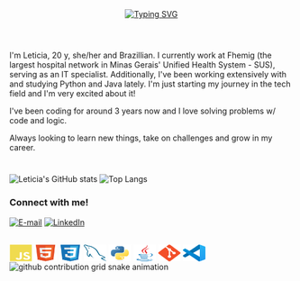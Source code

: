 <div align="center">
  <a href="https://git.io/typing-svg">
    <img src="https://readme-typing-svg.demolab.com?font=Fira+Code&weight=500&size=22&pause=1000&color=FF00F6&center=true&vCenter=true&random=false&width=524&lines=%E2%8A%B9+Welcome+to+my+profile!+%CB%99%E1%B5%95%CB%99+%E2%8A%B9+" alt="Typing SVG">
  </a>
</div>

<img align="center" alt="" src="./src/header-gif.gif">

#

I'm Leticia, 20 y, she/her and Brazillian. I currently work at Fhemig (the largest hospital network in Minas Gerais' Unified Health System - SUS), serving as an IT specialist.
Additionally, I've been working extensively with and studying Python and Java lately. I'm just starting my journey in the tech field and I'm very excited about it!

I've been coding for around 3 years now and I love solving problems w/ code and logic.

Always looking to learn new things, take on challenges and grow in my career.
#

<img align="right" alt="" height="190px" src="./src/study.gif">


![Leticia's GitHub stats](https://github-readme-stats.vercel.app/api?username=aracnitta&show_icons=true&theme=radical)
![Top Langs](https://github-readme-stats.vercel.app/api/top-langs/?username=aracnitta&layout=compact&theme=radical)

<h3 align="left">Connect with me!</h3>

[![E-mail](https://img.shields.io/badge/-Email-000?style=for-the-badge&logo=microsoft-outlook&logoColor=FF00F6&color:FFF)](mailto:leticiamcavazza@gmail.com)
[![LinkedIn](https://img.shields.io/badge/-LinkedIn-000?style=for-the-badge&logo=linkedin&logoColor=FF00F6&color:FFF)](https://www.linkedin.com/in/leticia-cavazza-a5a546232/?trk=opento_sprofile_details)

<div style="display: inline_block"><br>
  <img align="center" alt="Rafa-Js" height="30" width="40" src="https://raw.githubusercontent.com/devicons/devicon/master/icons/javascript/javascript-plain.svg">
  <img align="center" alt="Rafa-HTML" height="30" width="40" src="https://raw.githubusercontent.com/devicons/devicon/master/icons/html5/html5-original.svg">
  <img align="center" alt="Rafa-CSS" height="30" width="40" src="https://raw.githubusercontent.com/devicons/devicon/master/icons/css3/css3-original.svg">
  <img align="center" alt="MySQL" height="30" width="40" src="https://raw.githubusercontent.com/devicons/devicon/master/icons/mysql/mysql-original.svg">
  <img align="center" alt="Rafa-Python" height="30" width="40" src="https://raw.githubusercontent.com/devicons/devicon/master/icons/python/python-original.svg">
  <img align="center" alt="Java" height="30" width="40" src="https://raw.githubusercontent.com/devicons/devicon/master/icons/java/java-original.svg">
  <img align="center" alt="Git" height="30" width="40" src="https://raw.githubusercontent.com/devicons/devicon/master/icons/git/git-original.svg">
  <img align="center" alt="VS Code" height="30" width="40" src="https://raw.githubusercontent.com/devicons/devicon/master/icons/vscode/vscode-original.svg">
</div>

<picture align="center">
  <source media="(prefers-color-scheme: dark)" srcset="https://raw.githubusercontent.com/aracnitta/aracnitta/output/github-contribution-grid-snake-dark.svg">
  <source media="(prefers-color-scheme: light)" srcset="https://raw.githubusercontent.com/aracnitta/aracnitta/output/github-contribution-grid-snake-dark.svg">
  <img align="center" alt="github contribution grid snake animation" src="https://raw.githubusercontent.com/aracnitta/aracnitta/output/github-contribution-grid-snake.svg">
</picture>

  
